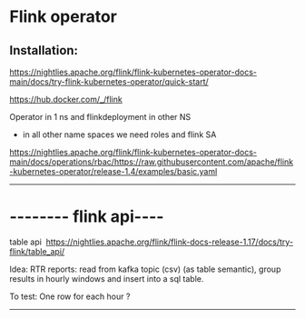 # Flink operator 

## Installation:

https://nightlies.apache.org/flink/flink-kubernetes-operator-docs-main/docs/try-flink-kubernetes-operator/quick-start/

https://hub.docker.com/_/flink

Operator in 1 ns and flinkdeployment in other NS
-  in all other name spaces we need roles and flink SA

https://nightlies.apache.org/flink/flink-kubernetes-operator-docs-main/docs/operations/rbac/https://raw.githubusercontent.com/apache/flink-kubernetes-operator/release-1.4/examples/basic.yaml

---
# -------- flink api----
table api 
https://nightlies.apache.org/flink/flink-docs-release-1.17/docs/try-flink/table_api/

Idea: RTR reports: read from kafka topic (csv) (as table semantic), group results in hourly windows and insert into a sql table. 

To test: One row for each hour ?

---
